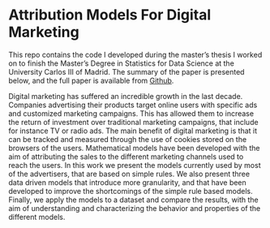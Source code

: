 # Attribution Models For Digital Marketing

This repo contains the code I developed during the master’s thesis I worked on to finish the Master’s Degree in Statistics for Data Science at the University Carlos III of Madrid. The summary of the paper is presented below, and the full paper is available from [Github](https://github.com/sesiga/sesiga.github.io/raw/master/papers/DataDrivenAttributionModels.pdf).

Digital marketing has suffered an incredible growth in the last decade. Companies advertising their products target online users with specific ads and customized marketing campaigns. This has allowed them to increase the return of investment over traditional marketing campaigns, that include for instance TV or radio ads. The main benefit of digital marketing is that it can be tracked and measured through the use of cookies stored on the browsers of the users. Mathematical models have been developed with the aim of attributing the sales to the different marketing channels used to reach the users. In this work we present the models currently used by most of the advertisers, that are based on simple rules. We also present three data driven models that introduce more granularity, and that have been developed to improve the shortcomings of the simple rule based models. Finally, we apply the models to a dataset and compare the results, with the aim of understanding and characterizing the behavior and properties of the different models.
